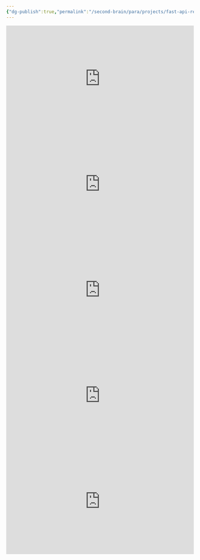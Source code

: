 ```yaml
---
{"dg-publish":true,"permalink":"/second-brain/para/projects/fast-api-refresh-for-ai/youtube-resources/","noteIcon":"","updated":"2024-08-19T21:57:50.003-07:00"}
---
```


<iframe src="https://www.youtube.com/embed/D0D4Pa22iG0" title="" style="width:100%; aspect-ratio:16/9" loading="lazy" frameborder="0" allow="accelerometer; autoplay; clipboard-write; encrypted-media; gyroscope; picture-in-picture; web-share" allowfullscreen></iframe>
<iframe src="https://www.youtube.com/embed/iWS9ogMPOI0&t=1s" title="" style="width:100%; aspect-ratio:16/9" loading="lazy" frameborder="0" allow="accelerometer; autoplay; clipboard-write; encrypted-media; gyroscope; picture-in-picture; web-share" allowfullscreen></iframe>
<iframe src="https://www.youtube.com/embed/XIdQ6gO3Anc" title="" style="width:100%; aspect-ratio:16/9" loading="lazy" frameborder="0" allow="accelerometer; autoplay; clipboard-write; encrypted-media; gyroscope; picture-in-picture; web-share" allowfullscreen></iframe>
<iframe src="https://www.youtube.com/embed/34cqrIp5ANg" title="" style="width:100%; aspect-ratio:16/9" loading="lazy" frameborder="0" allow="accelerometer; autoplay; clipboard-write; encrypted-media; gyroscope; picture-in-picture; web-share" allowfullscreen></iframe>
<iframe src="https://www.youtube.com/embed/iLt00bqp6is" title="" style="width:100%; aspect-ratio:16/9" loading="lazy" frameborder="0" allow="accelerometer; autoplay; clipboard-write; encrypted-media; gyroscope; picture-in-picture; web-share" allowfullscreen></iframe>